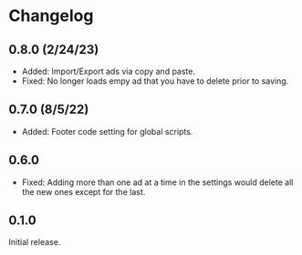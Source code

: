 # Changelog

## 0.8.0 (2/24/23)
* Added: Import/Export ads via copy and paste.
* Fixed: No longer loads empy ad that you have to delete prior to saving.

## 0.7.0 (8/5/22)
* Added: Footer code setting for global scripts.

## 0.6.0
* Fixed: Adding more than one ad at a time in the settings would delete all the new ones except for the last.

## 0.1.0
Initial release.
